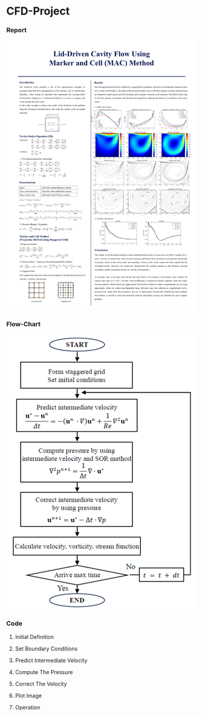 # CFD-Project

### Report
![Result Report](assets/CFD.jpg)


### Flow-Chart
![flow chart](assets/flowchart.png)


### Code
1. Initial Definition

2. Set Boundary Conditions

3. Predict Intermediate Velocity

4. Compute The Pressure

5. Correct The Velocity

6. Plot Image

7. Operation
